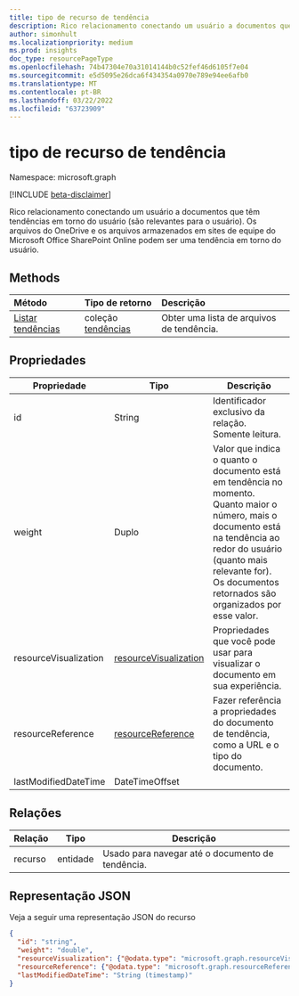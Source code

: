 ```yaml
---
title: tipo de recurso de tendência
description: Rico relacionamento conectando um usuário a documentos que têm tendências em torno do usuário (são relevantes para o usuário). Os arquivos do OneDrive e os arquivos armazenados em sites de equipe do Microsoft Office SharePoint Online podem ser uma tendência em torno do usuário.
author: simonhult
ms.localizationpriority: medium
ms.prod: insights
doc_type: resourcePageType
ms.openlocfilehash: 74b47304e70a31014144b0c52fef46d6105f7e04
ms.sourcegitcommit: e5d5095e26dca6f434354a0970e789e94ee6afb0
ms.translationtype: MT
ms.contentlocale: pt-BR
ms.lasthandoff: 03/22/2022
ms.locfileid: "63723909"
---
```

# <a name="trending-resource-type"></a>tipo de recurso de tendência

Namespace: microsoft.graph

[!INCLUDE [beta-disclaimer](../../includes/beta-disclaimer.md)]

Rico relacionamento conectando um usuário a documentos que têm tendências em torno do usuário (são relevantes para o usuário). Os arquivos do OneDrive e os arquivos armazenados em sites de equipe do Microsoft Office SharePoint Online podem ser uma tendência em torno do usuário.

## <a name="methods"></a>Methods

| Método                                            | Tipo de retorno                                 | Descrição                   |
| :------------------------------------------------ | :------------------------------------------ | :---------------------------- |
| [Listar tendências](../api/insights-list-trending.md) | coleção [tendências](insights-trending.md)  | Obter uma lista de arquivos de tendência. |

## <a name="properties"></a>Propriedades

| Propriedade              | Tipo                                                       | Descrição                                                                                                                                                                                                              |
| --------------------- | ---------------------------------------------------------- | ------------------------------------------------------------------------------------------------------------------------------------------------------------------------------------------------------------------------ |
| id                    | String                                                     | Identificador exclusivo da relação. Somente leitura.                                                                                                                                                                        |
| weight                | Duplo                                                     | Valor que indica o quanto o documento está em tendência no momento. Quanto maior o número, mais o documento está na tendência ao redor do usuário (quanto mais relevante for). Os documentos retornados são organizados por esse valor. |
| resourceVisualization | [resourceVisualization](insights-resourcevisualization.md) | Propriedades que você pode usar para visualizar o documento em sua experiência.                                                                                                                                                |
| resourceReference     | [resourceReference](insights-resourcereference.md)         | Fazer referência a propriedades do documento de tendência, como a URL e o tipo do documento.                                                                                                                                 |
| lastModifiedDateTime  | DateTimeOffset                                             |                                                                                                                                                                                                                          |

## <a name="relationships"></a>Relações

| Relação | Tipo   | Descrição                                   |
| ------------ | ------ | --------------------------------------------- |
| recurso     | entidade | Usado para navegar até o documento de tendência. |

## <a name="json-representation"></a>Representação JSON

Veja a seguir uma representação JSON do recurso

<!-- {
  "blockType": "resource",
  "keyProperty":"id",
  "optionalProperties": [
    "resource"
  ],
  "@odata.type": "microsoft.graph.trending"
}-->

```json
{
  "id": "string",
  "weight": "double",
  "resourceVisualization": {"@odata.type": "microsoft.graph.resourceVisualization"},
  "resourceReference": {"@odata.type": "microsoft.graph.resourceReference"},
  "lastModifiedDateTime": "String (timestamp)"
}
```
